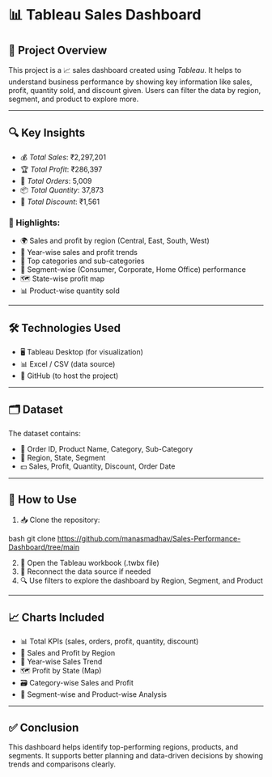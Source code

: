 # 📊 Tableau Sales Dashboard

## 📝 Project Overview

This project is a 📈 sales dashboard created using *Tableau*. It helps to understand business performance by showing key information like sales, profit, quantity sold, and discount given. Users can filter the data by region, segment, and product to explore more.

---

## 🔍 Key Insights

* 💰 *Total Sales*: ₹2,297,201
* 🏆 *Total Profit*: ₹286,397
* 🛒 *Total Orders*: 5,009
* 📦 *Total Quantity*: 37,873
* 🎯 *Total Discount*: ₹1,561

### 🌟 Highlights:

* 🌍 Sales and profit by region (Central, East, South, West)
* 📆 Year-wise sales and profit trends
* 🧾 Top categories and sub-categories
* 🧍 Segment-wise (Consumer, Corporate, Home Office) performance
* 🗺 State-wise profit map
* 📊 Product-wise quantity sold

---

## 🛠 Technologies Used

* 🖥 Tableau Desktop (for visualization)
* 📊 Excel / CSV (data source)
* 🐙 GitHub (to host the project)

---

## 🗂 Dataset

The dataset contains:

* 📄 Order ID, Product Name, Category, Sub-Category
* 📍 Region, State, Segment
* 💵 Sales, Profit, Quantity, Discount, Order Date

---

## 🚀 How to Use

1. 📥 Clone the repository:

bash
git clone  https://github.com/manasmadhav/Sales-Performance-Dashboard/tree/main


2. 🧩 Open the Tableau workbook (.twbx file)
3. 🔗 Reconnect the data source if needed
4. 🔍 Use filters to explore the dashboard by Region, Segment, and Product


---

## 📈 Charts Included

* 📊 Total KPIs (sales, orders, profit, quantity, discount)
* 📍 Sales and Profit by Region
* 📅 Year-wise Sales Trend
* 🗺 Profit by State (Map)
* 🗃 Category-wise Sales and Profit
* 👥 Segment-wise and Product-wise Analysis

---

## ✅ Conclusion

This dashboard helps identify top-performing regions, products, and segments. It supports better planning and data-driven decisions by showing trends and comparisons clearly.
